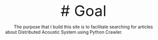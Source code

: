 <div align='center' ><font size='70'># Goal</font></div>

&emsp;&emsp;The purpose that I build this site is to facilitate searching for articles about Distributed Acoustic System using Python Crawler.
